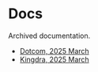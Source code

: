 # Docs

Archived documentation.

- [Dotcom, 2025 March](dotcom-docs-2025a.md)
- [Kingdra, 2025 March](kingdra-docs-2025.md)